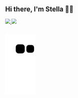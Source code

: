   ## Hi there, I'm Stella 👩‍💻
  
 <div>
  <a href="https://github.com/alletsc">
  <img height="180em" src="https://github-readme-stats.vercel.app/api?username=alletsc&show_icons=true&theme=tokyonight&include_all_commits=true&count_private=true"/>
  <img height="180em" src="https://github-readme-stats.vercel.app/api/top-langs/?username=alletsc&layout=compact&langs_count=7&theme=tokyonight"/>
</div>
  
  ##
  
<div> 

 
  ![Snake animation](https://github.com/rafaballerini/rafaballerini/blob/output/github-contribution-grid-snake.svg)
 
</div>

